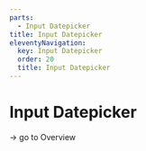 ```yaml
---
parts:
  - Input Datepicker
title: Input Datepicker
eleventyNavigation:
  key: Input Datepicker
  order: 20
  title: Input Datepicker
---
```


# Input Datepicker

-> go to Overview
